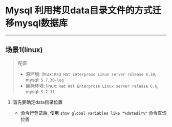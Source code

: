 # Mysql 利用拷贝data目录文件的方式迁移mysql数据库

---

## 场景1(linux)

> 配置
> - 源环境: linux: `Red Hat Enterprose Linux server release 6.10`, mysql: `5.7.30-log`
> - 目标环境: linux: `Red Hat Enterprose Linux server release 6.6`, mysql: `5.7.31`

1. 首先要确定data目录位置

   - 命令行登录后, 使用 `show global variables like "%datadir%"` 命令查询位置


